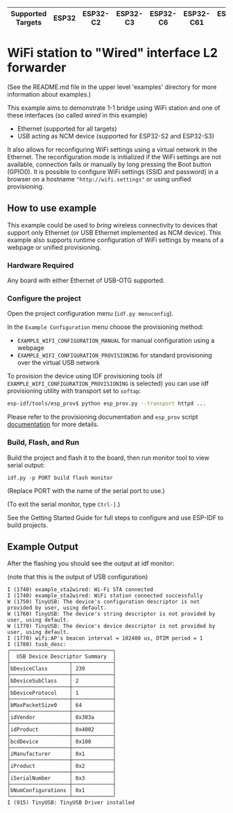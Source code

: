 | Supported Targets | ESP32 | ESP32-C2 | ESP32-C3 | ESP32-C6 | ESP32-C61 | ESP32-S2 | ESP32-S3 |
| ----------------- | ----- | -------- | -------- | -------- | --------- | -------- | -------- |

# WiFi station to "Wired" interface L2 forwarder

(See the README.md file in the upper level 'examples' directory for more information about examples.)

This example aims to demonstrate 1-1 bridge using WiFi station and one of these interfaces (so called *wired* in this example)
- Ethernet (supported for all targets)
- USB acting as NCM device (supported for ESP32-S2 and ESP32-S3)

It also allows for reconfiguring WiFi settings using a virtual network in the Ethernet. The reconfiguration mode is initialized if the WiFi settings are not available, connection fails or manually by long pressing the Boot button (GPIO0).
It is possible to configure WiFi settings (SSID and password) in a browser on a hostname `"http://wifi.settings"` or using unified provisioning.

## How to use example

This example could be used to *bring* wireless connectivity to devices that support only Ethernet (or USB Ethernet implemented as NCM device).
This example also supports runtime configuration of WiFi settings by means of a webpage or unified provisioning.


### Hardware Required

Any board with either Ethernet of USB-OTG supported.

### Configure the project

Open the project configuration menu (`idf.py menuconfig`).

In the `Example Configuration` menu choose the provisioning method:
* `EXAMPLE_WIFI_CONFIGURATION_MANUAL` for manual configuration using a webpage
* `EXAMPLE_WIFI_CONFIGURATION_PROVISIONING` for standard provisioning over the virtual USB network 

To provision the device using IDF provisioning tools (if `EXAMPLE_WIFI_CONFIGURATION_PROVISIONING` is selected) you can use idf provisioning utility with transport set to `softap`:
```bash
esp-idf/tools/esp_prov$ python esp_prov.py --transport httpd ...
```
Please refer to the provisioning documentation and `esp_prov` script [documentation](../../../tools/esp_prov/README.md) for more details.

### Build, Flash, and Run

Build the project and flash it to the board, then run monitor tool to view serial output:

```
idf.py -p PORT build flash monitor
```

(Replace PORT with the name of the serial port to use.)

(To exit the serial monitor, type ``Ctrl-]``.)

See the Getting Started Guide for full steps to configure and use ESP-IDF to build projects.

## Example Output

After the flashing you should see the output at idf monitor:

(note that this is the output of USB configuration)
```
I (1740) example_sta2wired: Wi-Fi STA connected
I (1740) example_sta2wired: WiFi station connected successfully
W (1750) TinyUSB: The device's configuration descriptor is not provided by user, using default.
W (1760) TinyUSB: The device's string descriptor is not provided by user, using default.
W (1770) TinyUSB: The device's device descriptor is not provided by user, using default.
I (1770) wifi:AP's beacon interval = 102400 us, DTIM period = 1
I (1780) tusb_desc:
┌─────────────────────────────────┐
│  USB Device Descriptor Summary  │
├───────────────────┬─────────────┤
│bDeviceClass       │ 239         │
├───────────────────┼─────────────┤
│bDeviceSubClass    │ 2           │
├───────────────────┼─────────────┤
│bDeviceProtocol    │ 1           │
├───────────────────┼─────────────┤
│bMaxPacketSize0    │ 64          │
├───────────────────┼─────────────┤
│idVendor           │ 0x303a      │
├───────────────────┼─────────────┤
│idProduct          │ 0x4002      │
├───────────────────┼─────────────┤
│bcdDevice          │ 0x100       │
├───────────────────┼─────────────┤
│iManufacturer      │ 0x1         │
├───────────────────┼─────────────┤
│iProduct           │ 0x2         │
├───────────────────┼─────────────┤
│iSerialNumber      │ 0x3         │
├───────────────────┼─────────────┤
│bNumConfigurations │ 0x1         │
└───────────────────┴─────────────┘
I (915) TinyUSB: TinyUSB Driver installed
```
